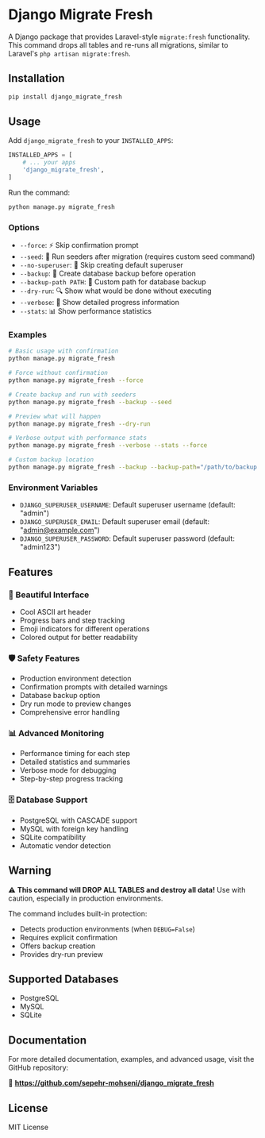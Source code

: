 # Django Migrate Fresh

A Django package that provides Laravel-style `migrate:fresh` functionality. This command drops all tables and re-runs all migrations, similar to Laravel's `php artisan migrate:fresh`.

## Installation

```bash
pip install django_migrate_fresh
```

## Usage

Add `django_migrate_fresh` to your `INSTALLED_APPS`:

```python
INSTALLED_APPS = [
    # ... your apps
    'django_migrate_fresh',
]
```

Run the command:

```bash
python manage.py migrate_fresh
```

### Options

- `--force`: ⚡ Skip confirmation prompt
- `--seed`: 🌱 Run seeders after migration (requires custom seed command)
- `--no-superuser`: 👤 Skip creating default superuser
- `--backup`: 💾 Create database backup before operation
- `--backup-path PATH`: 📁 Custom path for database backup
- `--dry-run`: 🔍 Show what would be done without executing
- `--verbose`: 📝 Show detailed progress information
- `--stats`: 📊 Show performance statistics

### Examples

```bash
# Basic usage with confirmation
python manage.py migrate_fresh

# Force without confirmation
python manage.py migrate_fresh --force

# Create backup and run with seeders
python manage.py migrate_fresh --backup --seed

# Preview what will happen
python manage.py migrate_fresh --dry-run

# Verbose output with performance stats
python manage.py migrate_fresh --verbose --stats --force

# Custom backup location
python manage.py migrate_fresh --backup --backup-path="/path/to/backup.sql"
```

### Environment Variables

- `DJANGO_SUPERUSER_USERNAME`: Default superuser username (default: "admin")
- `DJANGO_SUPERUSER_EMAIL`: Default superuser email (default: "admin@example.com")
- `DJANGO_SUPERUSER_PASSWORD`: Default superuser password (default: "admin123")

## Features

### 🎨 Beautiful Interface

- Cool ASCII art header
- Progress bars and step tracking
- Emoji indicators for different operations
- Colored output for better readability

### 🛡️ Safety Features

- Production environment detection
- Confirmation prompts with detailed warnings
- Database backup option
- Dry run mode to preview changes
- Comprehensive error handling

### 📊 Advanced Monitoring

- Performance timing for each step
- Detailed statistics and summaries
- Verbose mode for debugging
- Step-by-step progress tracking

### 🗄️ Database Support

- PostgreSQL with CASCADE support
- MySQL with foreign key handling
- SQLite compatibility
- Automatic vendor detection

## Warning

⚠️ **This command will DROP ALL TABLES and destroy all data!** Use with caution, especially in production environments.

The command includes built-in protection:

- Detects production environments (when `DEBUG=False`)
- Requires explicit confirmation
- Offers backup creation
- Provides dry-run preview

## Supported Databases

- PostgreSQL
- MySQL
- SQLite

## Documentation

For more detailed documentation, examples, and advanced usage, visit the GitHub repository:

🔗 **https://github.com/sepehr-mohseni/django_migrate_fresh**

## License

MIT License
